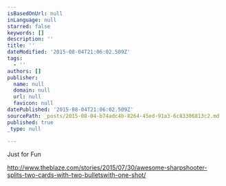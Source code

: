 ```yaml
---
isBasedOnUrl: null
inLanguage: null
starred: false
keywords: []
description: ''
title: ''
dateModified: '2015-08-04T21:06:02.509Z'
tags:
  - ''
authors: []
publisher:
  name: null
  domain: null
  url: null
  favicon: null
datePublished: '2015-08-04T21:06:02.509Z'
sourcePath: _posts/2015-08-04-b74adc4b-8264-45ed-91a3-6c83306813c2.md
published: true
_type: null

---
```

Just for Fun

http://www.theblaze.com/stories/2015/07/30/awesome-sharpshooter-splits-two-cards-with-two-bulletswith-one-shot/